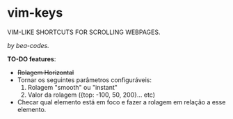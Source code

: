 # vim-keys
VIM-LIKE SHORTCUTS FOR SCROLLING WEBPAGES.

*by bea-codes.*

**TO-DO features**:
- ~~Rolagem Horizontal~~
- Tornar os seguintes parâmetros configuráveis:
    1. Rolagem "smooth" ou "instant"
    2. Valor da rolagem ({top: -100, 50, 200}... etc)
- Checar qual elemento está em foco e fazer a rolagem em relação a esse elemento.